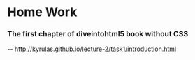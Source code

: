 # Home Work
### The first chapter of diveintohtml5 book without CSS
-- http://kyrulas.github.io/lecture-2/task1/introduction.html
